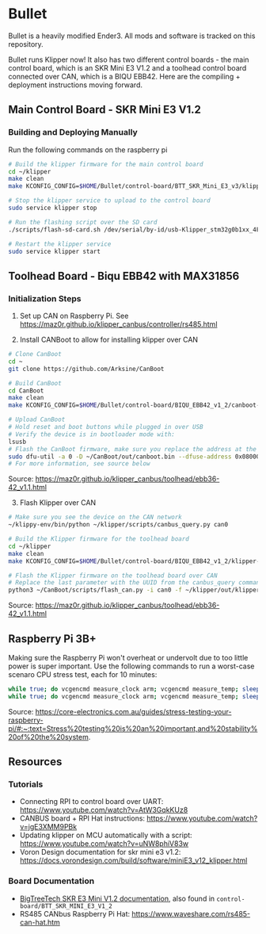 # Bullet

Bullet is a heavily modified Ender3. All mods and software is tracked on this repository.

Bullet runs Klipper now! It also has two different control boards - the main control board, which is an SKR Mini E3 V1.2 and a toolhead control board connected over CAN, which is a BIQU EBB42. Here are the compiling + deployment instructions moving forward.

## Main Control Board - SKR Mini E3 V1.2

### Building and Deploying Manually

Run the following commands on the raspberry pi
``` bash
# Build the klipper firmware for the main control board
cd ~/klipper
make clean
make KCONFIG_CONFIG=$HOME/Bullet/control-board/BTT_SKR_Mini_E3_v3/klipper-make.cfg

# Stop the klipper service to upload to the control board
sudo service klipper stop

# Run the flashing script over the SD card
./scripts/flash-sd-card.sh /dev/serial/by-id/usb-Klipper_stm32g0b1xx_4F0047001250415833323520-if00 btt-skr-mini-e3-v3

# Restart the klipper service
sudo service klipper start
```

## Toolhead Board - Biqu EBB42 with MAX31856

### Initialization Steps
1. Set up CAN on Raspberry Pi. See https://maz0r.github.io/klipper_canbus/controller/rs485.html

2. Install CANBoot to allow for installing klipper over CAN

``` bash
# Clone CanBoot
cd ~
git clone https://github.com/Arksine/CanBoot

# Build CanBoot
cd CanBoot
make clean
make KCONFIG_CONFIG=$HOME/Bullet/control-board/BIQU_EBB42_v1_2/canboot-make.config

# Upload CanBoot
# Hold reset and boot buttons while plugged in over USB
# Verify the device is in bootloader mode with:
lsusb
# Flash the CanBoot firmware, make sure you replace the address at the end with what showed up in lsusb
sudo dfu-util -a 0 -D ~/CanBoot/out/canboot.bin --dfuse-address 0x08000000:force:mass-erase:leave -d 0483:df11
# For more information, see source below
```

Source: https://maz0r.github.io/klipper_canbus/toolhead/ebb36-42_v1.1.html

3. Flash Klipper over CAN

``` bash
# Make sure you see the device on the CAN network
~/klippy-env/bin/python ~/klipper/scripts/canbus_query.py can0

# Build the Klipper firmware for the toolhead board
cd ~/klipper
make clean
make KCONFIG_CONFIG=$HOME/Bullet/control-board/BIQU_EBB42_v1_2/klipper-make.config

# Flash the Klipper firmware on the toolhead board over CAN
# Replace the last parameter with the UUID from the canbus_query command above
python3 ~/CanBoot/scripts/flash_can.py -i can0 -f ~/klipper/out/klipper.bin -u 4c6771e6c940
```

Source: https://maz0r.github.io/klipper_canbus/toolhead/ebb36-42_v1.1.html

## Raspberry Pi 3B+
Making sure the Raspberry Pi won't overheat or undervolt due to too little power is super important. Use the following commands to run a worst-case scenaro CPU stress test, each for 10 minutes:

```bash
while true; do vcgencmd measure_clock arm; vcgencmd measure_temp; sleep 10; done& stress -c 4 -t 900s
while true; do vcgencmd measure_clock arm; vcgencmd measure_temp; sleep 10; done& ./cpuburn-a53
```
Source: https://core-electronics.com.au/guides/stress-testing-your-raspberry-pi/#:~:text=Stress%20testing%20is%20an%20important,and%20stability%20of%20the%20system.

## Resources

### Tutorials

* Connecting RPI to control board over UART: https://www.youtube.com/watch?v=AtW3GqkKUz8
* CANBUS board + RPI Hat instructions: https://www.youtube.com/watch?v=jgE3XMM9PBk
* Updating klipper on MCU automatically with a script: https://www.youtube.com/watch?v=uNW8phiV83w
* Voron Design documentation for skr mini e3 v1.2: https://docs.vorondesign.com/build/software/miniE3_v12_klipper.html

### Board Documentation

* [BigTreeTech SKR E3 Mini V1.2 documentation](https://github.com/bigtreetech/BIGTREETECH-SKR-mini-E3), also found in `control-board/BTT_SKR_MINI_E3_V1_2`
* RS485 CANbus Raspberry Pi Hat: https://www.waveshare.com/rs485-can-hat.htm
